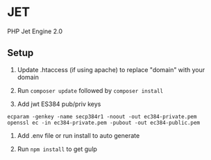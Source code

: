 # JET
PHP Jet Engine 2.0

## Setup

1. Update .htaccess (if using apache) to replace "domain" with your domain

1. Run `composer update` followed by `composer install`

1. Add jwt ES384 pub/priv keys
```
ecparam -genkey -name secp384r1 -noout -out ec384-private.pem 
openssl ec -in ec384-private.pem -pubout -out ec384-public.pem
```

1. Add .env file or run install to auto generate

1. Run `npm install` to get gulp 
